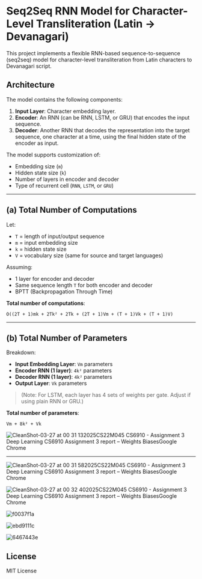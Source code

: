 # Seq2Seq RNN Model for Character-Level Transliteration (Latin → Devanagari)

This project implements a flexible RNN-based sequence-to-sequence (seq2seq) model for character-level transliteration from Latin characters to Devanagari script.

## Architecture

The model contains the following components:

1. **Input Layer**: Character embedding layer.
2. **Encoder**: An RNN (can be RNN, LSTM, or GRU) that encodes the input sequence.
3. **Decoder**: Another RNN that decodes the representation into the target sequence, one character at a time, using the final hidden state of the encoder as input.

The model supports customization of:
- Embedding size (`m`)
- Hidden state size (`k`)
- Number of layers in encoder and decoder
- Type of recurrent cell (`RNN`, `LSTM`, or `GRU`)

---

## (a) Total Number of Computations

Let:
- `T` = length of input/output sequence  
- `m` = input embedding size  
- `k` = hidden state size  
- `V` = vocabulary size (same for source and target languages)

Assuming:
- 1 layer for encoder and decoder
- Same sequence length `T` for both encoder and decoder
- BPTT (Backpropagation Through Time)

**Total number of computations**:  
```
O((2T + 1)mk + 2Tk² + 2Tk + (2T + 1)Vm + (T + 1)Vk + (T + 1)V)
```

---

## (b) Total Number of Parameters

Breakdown:
- **Input Embedding Layer**: `Vm` parameters
- **Encoder RNN (1 layer)**: `4k²` parameters
- **Decoder RNN (1 layer)**: `4k²` parameters
- **Output Layer**: `Vk` parameters

> (Note: For LSTM, each layer has 4 sets of weights per gate. Adjust if using plain RNN or GRU.)

**Total number of parameters**:
```
Vm + 8k² + Vk
```

![CleanShot-03-27 at 00 31 132025CS22M045 CS6910 - Assignment 3  Deep Learning CS6910 Assignment 3 report – Weights   BiasesGoogle Chrome](https://github.com/user-attachments/assets/05a0297f-867f-4e38-b8da-d56f559827e0)

---
![CleanShot-03-27 at 00 31 582025CS22M045 CS6910 - Assignment 3  Deep Learning CS6910 Assignment 3 report – Weights   BiasesGoogle Chrome](https://github.com/user-attachments/assets/4dd6c11d-7551-475b-855e-772e81399535)

![CleanShot-03-27 at 00 32 402025CS22M045 CS6910 - Assignment 3  Deep Learning CS6910 Assignment 3 report – Weights   BiasesGoogle Chrome](https://github.com/user-attachments/assets/55279210-c154-4798-8ea4-d0f47033aa33)


![f0037f1a](https://github.com/user-attachments/assets/f9334ca0-44f0-453b-9722-6bff53a9bb06)


![ebd9111c](https://github.com/user-attachments/assets/99e85f18-fef1-41af-8591-d6071e9db3d4)

![6467443e](https://github.com/user-attachments/assets/c8bebbbc-7415-4189-98a7-08f130ad21ba)



## License

MIT License

